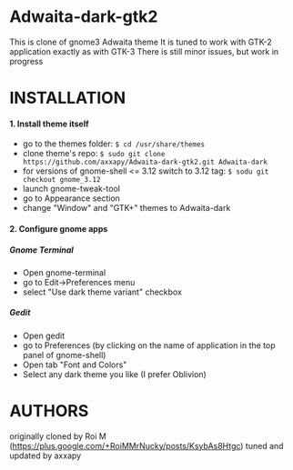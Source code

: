 Adwaita-dark-gtk2
=================

This is clone of gnome3 Adwaita theme
It is tuned to work with GTK-2 application exactly as with GTK-3
There is still minor issues, but work in progress

INSTALLATION
=================

#### 1. Install theme itself

* go to the themes folder:
`$ cd /usr/share/themes`
* clone theme's repo:
`$ sudo git clone https://github.com/axxapy/Adwaita-dark-gtk2.git Adwaita-dark`
* for versions of gnome-shell <= 3.12 switch to 3.12 tag:
`$ sodu git checkout gnome_3.12`
* launch gnome-tweak-tool
* go to Appearance section
* change "Window" and "GTK+" themes to Adwaita-dark

#### 2. Configure gnome apps
##### Gnome Terminal
* Open gnome-terminal
* go to Edit->Preferences menu
* select "Use dark theme variant" checkbox

##### Gedit
* Open gedit
* go to Preferences (by clicking on the name of application in the top panel of gnome-shell)
* Open tab "Font and Colors"
* Select any dark theme you like (I prefer Oblivion)

AUTHORS
=================
originally cloned by Roi M (https://plus.google.com/+RoiMMrNucky/posts/KsybAs8Htgc)
tuned and updated by axxapy
